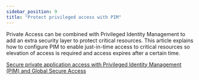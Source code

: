 ```yaml
---
sidebar_position: 9
title: "Protect privileged access with PIM"
---
```


Private Access can be combined with Privileged Identity Management to add an extra security layer to protect critical resources.
This article explains how to configure PIM to enable just-in-time access to critical resources so elevation of access is required and access expires after a certain time.

[Secure private application access with Privileged Identity Management (PIM) and Global Secure Access](https://learn.microsoft.com/en-us/entra/global-secure-access/how-to-configure-global-access-with-pim)